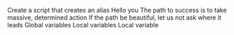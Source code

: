 Create a script that creates an alias
Hello you
The path to success is to take massive, determined action
If the path be beautiful, let us not ask where it leads
Global variables
Local variables
Local variable
